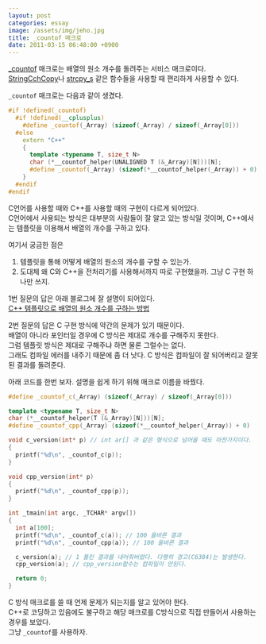 ```yaml
---
layout: post
categories: essay
image: /assets/img/jeho.jpg
title: _countof 매크로
date: 2011-03-15 06:48:00 +0900
---
```


[_countof](https://docs.microsoft.com/en-us/cpp/c-runtime-library/reference/countof-macro?view=msvc-160) 매크로는 배열의 원소 개수를 돌려주는 서비스 매크로이다.  
[StringCchCopy](https://docs.microsoft.com/en-us/windows/win32/api/strsafe/nf-strsafe-stringcchcopyw)나 [strcpy_s](https://docs.microsoft.com/en-us/cpp/c-runtime-library/reference/strcpy-s-wcscpy-s-mbscpy-s?view=msvc-160) 같은 함수들을 사용할 때 편리하게 사용할 수 있다.

`_countof` 매크로는 다음과 같이 생겼다.
```c++
#if !defined(_countof)
  #if !defined(__cplusplus)
    #define _countof(_Array) (sizeof(_Array) / sizeof(_Array[0]))
  #else
    extern "C++"
    {
      template <typename T, size_t N>
      char (*__countof_helper(UNALIGNED T (&_Array)[N]))[N];
      #define _countof(_Array) (sizeof(*__countof_helper(_Array)) + 0)
    }
  #endif
#endif
```

C언어를 사용할 때와 C++를 사용할 때의 구현이 다르게 되어있다.  
C언어에서 사용되는 방식은 대부분의 사람들이 잘 알고 있는 방식일 것이며, C++에서는 템플릿을 이용해서 배열의 개수를 구하고 있다.

여기서 궁금한 점은  
1. 템플릿을 통해 어떻게 배열의 원소의 개수를 구할 수 있는가.  
2. 도대체 왜 C와 C++을 전처리기를 사용해서까지 따로 구현했을까. 그냥 C 구현 하나만 쓰지.

1번 질문의 답은 아래 블로그에 잘 설명이 되어있다.  
[C++ 템플릿으로 배열의 원소 개수를 구하는 방법](http://bangjunyoung.blogspot.com/2009/05/c_14.html)

2번 질문의 답은 C 구현 방식에 약간의 문제가 있기 때문이다.  
배열이 아니라 포인터일 경우에 C 방식은 제대로 개수를 구해주지 못한다.  
그럼 템플릿 방식은 제대로 구해주냐 하면 물론 그럴수는 없다.  
그래도 컴파일 에러를 내주기 때문에 좀 더 낫다. C 방식은 컴파일이 잘 되어버리고 잘못된 결과를 돌려준다.

아래 코드를 한번 보자. 설명을 쉽게 하기 위해 매크로 이름을 바꿨다.

```c++
#define _countof_c(_Array) (sizeof(_Array) / sizeof(_Array[0]))

template <typename T, size_t N>
char (*__countof_helper(T (&_Array)[N]))[N];
#define _countof_cpp(_Array) (sizeof(*__countof_helper(_Array)) + 0)

void c_version(int* p) // int ar[] 과 같은 형식으로 넘어올 때도 마찬가지이다.
{
  printf("%d\n", _countof_c(p));
}

void cpp_version(int* p)
{
  printf("%d\n", _countof_cpp(p));
}

int _tmain(int argc, _TCHAR* argv[])
{
  int a[100];
  printf("%d\n", _countof_c(a)); // 100 올바른 결과
  printf("%d\n", _countof_cpp(a)); // 100 올바른 결과

  c_version(a); // 1 틀린 결과를 내어줘버렸다. 다행히 경고(C6384)는 발생한다.
  cpp_version(a); // cpp_version함수는 컴파일이 안된다.

  return 0;
}
```

C 방식 매크로를 쓸 때 언제 문제가 되는지를 알고 있어야 한다.  
C++로 코딩하고 있음에도 불구하고 해당 매크로를 C방식으로 직접 만들어서 사용하는 경우를 보았다.  
그냥 `_countof`를 사용하자.